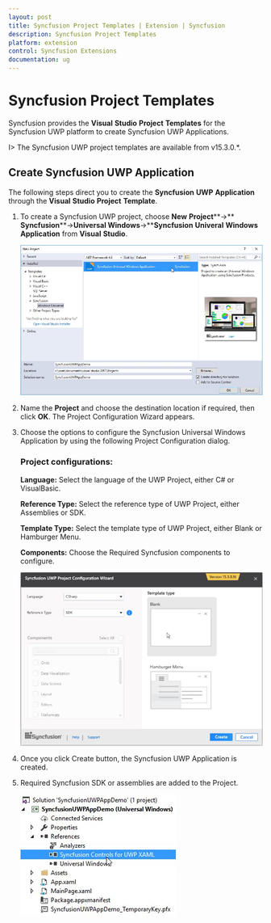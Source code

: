 ```yaml
---
layout: post
title: Syncfusion Project Templates | Extension | Syncfusion
description: Syncfusion Project Templates
platform: extension
control: Syncfusion Extensions
documentation: ug
---
```


# Syncfusion Project Templates

Syncfusion provides the **Visual** **Studio** **Project** **Templates** for the Syncfusion UWP platform to create Syncfusion UWP Applications.  

I> The Syncfusion UWP project templates are available from v15.3.0.*.  

## Create Syncfusion UWP Application

The following steps direct you to create the **Syncfusion** **UWP** **Application** through the **Visual** **Studio** **Project** **Template**.

1. To create a Syncfusion UWP project, choose **New** **Project****->** **Syncfusion****->****Universal** **Windows****->****Syncfusion** **Univeral** **Windows** **Application** from **Visual** **Studio**.

   ![](Syncfusion-Project-Templates_images/Syncfusion-Project-Templates_img1.jpeg)

2. Name the **Project** and choose the destination location if required, then click **OK**. The Project Configuration Wizard appears.

3. Choose the options to configure the Syncfusion Universal Windows Application by using the following Project Configuration dialog.

   ### Project configurations:

   **Language:** Select the language of the UWP Project, either C# or VisualBasic.

   **Reference Type:** Select the reference type of UWP Project, either Assemblies or SDK.

   **Template Type:** Select the template type of UWP Project, either Blank or Hamburger Menu.

   **Components:** Choose the Required Syncfusion components to configure.

   ![](Syncfusion-Project-Templates_images/Syncfusion-Project-Templates_img2.jpeg)
   
3. Once you click Create button, the Syncfusion UWP Application is created.

4. Required Syncfusion SDK or assemblies are added to the Project.

   ![](Syncfusion-Project-Templates_images/Syncfusion-Project-Templates_img3.jpeg)


